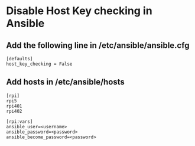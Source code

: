 # Disable Host Key checking in Ansible

## Add the following line in /etc/ansible/ansible.cfg
```
[defaults]
host_key_checking = False
```

## Add hosts in /etc/ansible/hosts
```
[rpi]
rpi5
rpi401
rpi402

[rpi:vars]
ansible_user=<username>
ansible_password=<password>
ansible_become_password=<password>
```
